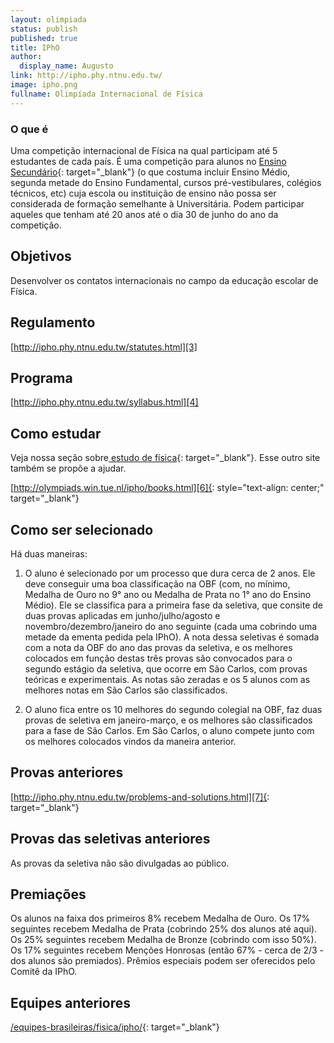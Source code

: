```yaml
---
layout: olimpiada
status: publish
published: true
title: IPhO
author:
  display_name: Augusto
link: http://ipho.phy.ntnu.edu.tw/
image: ipho.png
fullname: Olimpíada Internacional de Física
---
```


  
 

### **O que é**



Uma competição internacional de Física na qual participam até 5 estudantes de cada país. É uma competição para alunos no [Ensino Secundário][2]{: target="_blank"} (o que costuma incluir Ensino Médio, segunda metade do
Ensino Fundamental, cursos pré-vestibulares, colégios técnicos, etc) cuja escola ou instituição de ensino não possa ser considerada de formação semelhante à Universitária. Podem participar aqueles que tenham até 20 anos
até o dia 30 de junho do ano da competição.



## Objetivos



Desenvolver os contatos internacionais no campo da educação escolar de Física.



## Regulamento



[http://ipho.phy.ntnu.edu.tw/statutes.html][3]



## Programa



[http://ipho.phy.ntnu.edu.tw/syllabus.html][4]



## Como estudar



Veja nossa seção sobre[ estudo de física][5]{: target="_blank"}. Esse outro site também se propõe a ajudar.



[http://olympiads.win.tue.nl/ipho/books.html][6]{: style="text-align: center;" target="_blank"}



## Como ser selecionado



Há duas maneiras:



1) O aluno é selecionado por um processo que dura cerca de 2 anos. Ele deve conseguir uma boa classificação na OBF (com, no mínimo, Medalha de Ouro no 9° ano ou Medalha de Prata no 1° ano do Ensino Médio). Ele se
classifica para a primeira fase da seletiva, que consite de duas provas aplicadas em junho/julho/agosto e novembro/dezembro/janeiro do ano seguinte (cada uma cobrindo uma metade da ementa pedida pela IPhO). A nota dessa
seletivas é somada com a nota da OBF do ano das provas da seletiva, e os melhores colocados em função destas três provas são convocados para o segundo estágio da seletiva, que ocorre em São Carlos, com provas teóricas e
experimentais. As notas são zeradas e os 5 alunos com as melhores notas em São Carlos são classificados.



2) O aluno fica entre os 10 melhores do segundo colegial na OBF, faz duas provas de seletiva em janeiro-março, e os melhores são classificados para a fase de São Carlos. Em São Carlos, o aluno compete junto com os
melhores colocados vindos da maneira anterior.



## Provas anteriores



[http://ipho.phy.ntnu.edu.tw/problems-and-solutions.html][7]{: target="_blank"}



## Provas das seletivas anteriores



As provas da seletiva não são divulgadas ao público.



## Premiações



Os alunos na faixa dos primeiros 8% recebem Medalha de Ouro. Os 17% seguintes recebem Medalha de Prata (cobrindo 25% dos alunos até aqui). Os 25% seguintes recebem Medalha de Bronze (cobrindo com isso 50%). Os 17%
seguintes recebem Menções Honrosas (então 67% - cerca de 2/3 - dos alunos são premiados). Prêmios especiais podem ser oferecidos pelo Comitê da IPhO.



## Equipes anteriores



[/equipes-brasileiras/fisica/ipho/][8]{: target="_blank"}





[1]: http://ipho.phy.ntnu.edu.tw/
[2]: http://pt.wikipedia.org/wiki/Ensino_secund%C3%A1rio "Link explicativo da Wikipédia"
[3]: http://ipho.phy.ntnu.edu.tw/statutes.html
[4]: http://ipho.phy.ntnu.edu.tw/syllabus.html
[5]: /estudo/fisica/
[6]: http://olympiads.win.tue.nl/ipho/books.html
[7]: http://ipho.phy.ntnu.edu.tw/problems-and-solutions.html
[8]: /equipes-brasileiras/fisica/ipho/
